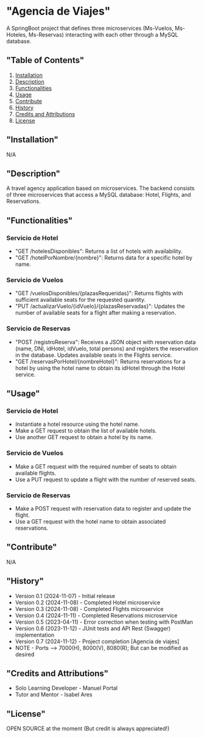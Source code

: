 "Agencia de Viajes"
======================

A SpringBoot project that defines three microservices (Ms-Vuelos, Ms-Hoteles, Ms-Reservas) interacting with each other through a MySQL database.

"Table of Contents"
-----------------

1. [Installation](#installation)
2. [Description](#description)
3. [Functionalities](#functionalities)
4. [Usage](#usage)
5. [Contribute](#contribute)
6. [History](#history)
7. [Credits and Attributions](#credits-and-attributions)
8. [License](#license)

"Installation"
---------------

N/A

"Description"
-------------

A travel agency application based on microservices. The backend consists of three microservices that access a MySQL database: Hotel, Flights, and Reservations.

"Functionalities"
-----------------

### Servicio de Hotel

* "GET /hotelesDisponibles": Returns a list of hotels with availability.
* "GET /hotelPorNombre/{nombre}": Returns data for a specific hotel by name.

### Servicio de Vuelos

* "GET /vuelosDisponibles/{plazasRequeridas}": Returns flights with sufficient available seats for the requested quantity.
* "PUT /actualizarVuelo/{idVuelo}/{plazasReservadas}": Updates the number of available seats for a flight after making a reservation.

### Servicio de Reservas

* "POST /registroReserva": Receives a JSON object with reservation data (name, DNI, idHotel, idVuelo, total persons) and registers the reservation in the database. Updates available seats in the Flights service.
* "GET /reservasPorHotel/{nombreHotel}": Returns reservations for a hotel by using the hotel name to obtain its idHotel through the Hotel service.

"Usage"
-----

### Servicio de Hotel

* Instantiate a hotel resource using the hotel name.
* Make a GET request to obtain the list of available hotels.
* Use another GET request to obtain a hotel by its name.

### Servicio de Vuelos

* Make a GET request with the required number of seats to obtain available flights.
* Use a PUT request to update a flight with the number of reserved seats.

### Servicio de Reservas

* Make a POST request with reservation data to register and update the flight.
* Use a GET request with the hotel name to obtain associated reservations.

"Contribute"
------------

N/A

"History"
---------

* Version 0.1 (2024-11-07) - Initial release
* Version 0.2 (2024-11-08) - Completed Hotel microservice
* Version 0.3 (2024-11-08) - Completed Flights microservice
* Version 0.4 (2024-11-11) - Completed Reservations microservice
* Version 0.5 (2023-04-11) - Error correction when testing with PostMan
* Version 0.6 (2023-11-12) - JUnit tests and API Rest (Swagger) implementation
* Version 0.7 (2024-11-12) - Project completion [Agencia de viajes]
* NOTE - Ports --> 7000(H), 8000(V), 8080(R); But can be modified as desired

"Credits and Attributions"
-------------------------

* Solo Learning Developer - Manuel Portal
* Tutor and Mentor - Isabel Ares

"License"
-------

OPEN SOURCE at the moment (But credit is always appreciated!)
